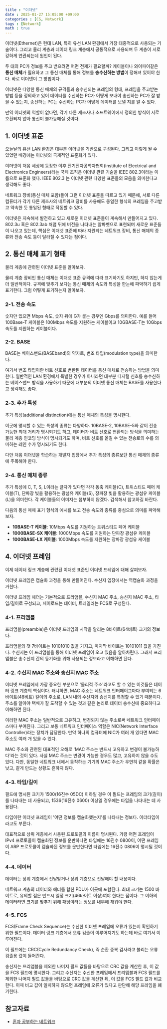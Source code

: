```yaml
---
title : "이더넷"
date : 2025-01-27 15:05:00 +09:00
categories : [CS, Network]
tags : [Network]
math : true
---
```


이더넷(Ethernet)은 현대 LAN, 특히 유선 LAN 환경에서 가장 대중적으로 사용되는 기술이다. 그리고 물리 계층과 데이터 링크 계층에서 공통적으로 사용되며 두 계층이 서로 강하게 연관되는데 원인이 된다.

두 대의 PC가 정보를 주고 받으려면 어떤 전제가 필요할까? 케이블이나 와이파이같은 **통신 매체**가 필요하고 그 통신 매체를 통해 정보를 **송수신하는 방법**이 정해져 있어야 한다. 바로 이더넷이 그 방법이다.

이더넷은 다양한 통신 매체의 규격들과 송수신되는 프레임의 형태, 프레임을 주고받는 방법 등을 정의하고 있어 데이터를 수신하는 PC가 어떻게 보내야 송신하는 PC가 잘 받을 수 있는지, 송신하는 PC는 수신하는 PC가 어떻게 데이터를 보낼 지를 알 수 있다.

만약 이더넷의 역할이 없다면, 각기 다른 제조사나 소프트웨어에서 정의한 방식이 서로 호환되지 않아 통신이 불가능해질 것이다. 

## 1. 이더넷 표준

오늘날의 유선 LAN 환경은 대부분 이더넷을 기반으로 구성된다. 그리고 이렇게 될 수 있었던 배경에는 이더넷의 국제적인 표준화가 있다. 

이더넷이 처음 세상에 등장한 이후 전기전자공학자협회(Institute of Electrical and Electronics Engineers)라는 국제 조직은 이더넷 관련 기술을 IEEE 802.3이라는 이름으로 표준화 했다. IEEE 802.3 는 이더넷 관련 다양한 표준들의 모음을 의미한다고 생각해도 좋다. 

네트워크 장비(통신 매체 포함)들이 그런 이더넷 표준을 따르고 있기 때문에, 서로 다른 컴퓨터가 각기 다른 제조사의 네트워크 장비를 사용해도 동일한 형식의 프레임을 주고받고 약속한 듯 통일된 형태로 작동할 수 있다.

이더넷은 지속해서 발전하고 있고 새로운 이더넷 표준들이 계속해서 만들어지고 있다. 802.3u 혹은 802.3ab 처럼 뒤에 버전을 나타내는 알파벳으로 표현되며 새로운 표준들이 나오고 있는데, 핵심은 이더넷 표준에 따라 지원되는 네트워크 장비, 통신 매체의 종류와 전송 속도 등이 달라질 수 있다는 점이다.

## 2. 통신 매체 표기 형태

물리 계층에 관련된 이더넷 표준을 알아보자.

물리 계층 장비인 통신 매체는 이더넷 표준 규격에 따라 표기하기도 하지만, 하지 않는게 더 일반적이다. 규격에 맞추기 보다는 통신 매체의 속도와 특성을 한눈에 파악하기 쉽게 표기한다. 그럼 어떻게 표기하는지 알아보자.

### 2-1. 전송 속도

숫자만 있으면 Mbps 속도, 숫자 뒤에 G가 붙는 경우엔 Gbps를 의미한다. 예를 들어 100Base-T 케이블은 100Mbps 속도를 지원하는 케이블이고 10GBASE-T는 10Gbps 속도를 지원하는 케이블이다.

### 2-2. BASE

BASE는 베이스밴드(BASEband)의 약자로, 변조 타입(modulation type)을 의미한다. 

여기서 변조 타입이란 비트 신호로 변환된 데이터를 통신 매체로 전송하는 방법을 의미한다. 일반적인 LAN 환경에서 특별한 경우가 아니라면 대부분 디지털 신호를 송수신하는 베이스밴드 방식을 사용하기 때문에 대부분의 이더넷 통신 매체는 BASE를 사용한다고 생각해도 좋다.

### 2-3. 추가 특성

추가 특성(additional distinction)에는 통신 매체의 특성을 명시한다. 

이곳에 명시할 수 있는 특성의 종류는 다양하다. 10BASE-2, 10BASE-5와 같이 전송 가능한 최대 거리가 명시되기도 하고, 데이터가 비트 신호로 변환되는 방식을 의미하는 물리 계층 인코딩 방식이 명시되기도 하며, 비트 신호를 옮길 수 있는 전송로의 수를 의미하는 레인 수가 명시되기도 한다.

다만 처음 이더넷을 학습하는 개발자 입장에서 추가 특성의 종류보단 통신 매체의 종류에 주목해야 한다.

### 2-4. 통신 매체 종류

추가 특성에 C, T, S, L이라는 글자가 있다면 각각 동축 케이블(C), 트위스티드 페어 케이블(T), 단파장 빛을 활용하는 광섬유 케이블(S), 장파장 빛을 활용하는 광섬유 케이블(L)을 의미한다. 각 케이블들의 이미지는 첨부하지 않겠다. 검색해서 참고하길 바란다.

다음의 통신 매체 표기 형식의 예시를 보고 전송 속도와 종류를 중심으로 의미를 파악해보자.

- **10BASE-T 케이블**: 10Mbps 속도를 지원하는 트위스티드 페어 케이블
- **1000BASE-SX 케이블**: 1000Mbps 속도를 지원하는 단파장 광섬유 케이블
- **1000BASE-LX 케이블**: 1000Mbps 속도를 지원하는 장파장 광섬유 케이블

## 4. 이더넷 프레임

이제 데이터 링크 계층에 관련된 이더넷 표준인 이더넷 프레임에 대해 살펴보자. 

이더넷 프레임은 캡슐화 과정을 통해 만들어진다. 수신지 입장에서는 역캡슐화 과정을 거친다.

이더넷 프레임 헤더는 기본적으로 프리앰블, 수신지 MAC 주소, 송신지 MAC 주소, 타입/길이로 구성되고, 페이로드는 데이터, 트레일러는 FCS로 구성된다.

### 4-1. 프리앰블
프리앰블(preamble)은 이더넷 프레임의 시작을 알리는 8바이트(64비트) 크기의 정보다. 

프리앰블의 첫 7바이트는 10101010 값을 가지고, 마지막 바이트는 10101011 값을 가진다. 수신지는 이 프리앰블을 통해 이더넷 프레임이 오고 있음을 알아차린다. 그래서 프리앰블은 송수신지 간의 동기화를 위해 사용되는 정보라고 이해하면 된다.

### 4-2. 수신지 MAC 주소와 송신지 MAC 주소
이더넷 프레임에서 가장 중요한 부분으로 '물리적 주소'라고도 할 수 있는 이것들은 데이터 링크 계층의 핵심이다. 왜냐하면, MAC 주소는 네트워크 인터페이그마다 부여되는 6바이트(48비트) 길이의 주소로, LAN 내의 수신지와 송신지를 특정할 수 있기 때문이다. 주소를 알아야 택배가 잘 도착할 수 있는 것과 같은 논리로 데이터 송수신에 중요하다고 이해하면 된다.

이러한 MAC 주소는 일반적으로 고유하고, 변경되지 않는 주소로써 네트워크 인터페이스마다 부여된다. 그리고 보통 네트워크 인터페이스 역할은 NIC(Network Interface Controller)라는 장치가 담당한다. 만약 하나의 컴퓨터에 NIC가 여러 개 있다면 MAC 주소도 여러 개 있을 수 있다.

MAC 주소와 관련된 대표적인 오해로 'MAC 주소는 반드시 고유하고 변경이 불가능하다'라는 것이 있다. 사실 MAC 주소는 변경이 가능한 경우도 많고, 고유하지 않을 수도 있다. 다만, 동일한 네트워크 내에서 동작하는 기기의 MAC 주소가 우연히 같을 확률은 낮고, 같게 만드는 상황도 흔하지 않다.

### 4-3. 타입/길이
필드에 명시된 크기가 1500(16진수 05DC) 이하일 경우 이 필드는 프레임의 크기(길이)를 나타내는 데 사용되고, 1536(16진수 0600) 이상일 경우에는 타입을 나타내는 데 사용된다.

타입이란 이더넷 프레임이 '어떤 정보를 캡슐화했는지'를 나타내는 정보다. 이더타입이라고도 부른다. 

대표적으로 상위 계층에서 사용된 프로토콜의 이름이 명시된다. 가령 어떤 프레임이 IPv4 프로토콜이 캡슐화된 정보를 운반하나면 타입에는 16진수 0800이, 어떤 프레임이 ARP 프로토콜이 캡슐화된 정보를 운반한다면 타입에는 16진수 0806이 명시될 것이다.

### 4-4. 데이터

데이터는 상위 계층에서 전달받거나 상위 계층으로 전달해야 할 내용이다. 

네트워크 계층의 데이터와 헤더를 합친 PDU가 이곳에 포함된다. 최대 크기는 1500 바이트로, 유의할 점은 반드시 일정 크기(46바이트 이상)여야 한다는 점이다. 그 이하의 데이터라면 크기를 맞추기 위해 패딩이라는 정보를 내부에 채워야 한다.

### 4-5. FCS

FCS(Frame Check Sequence)는 수신한 이더넷 프레임에 오류가 있는지 확인하기 위한 필드이다. 데이터 링크 계층에서 오류 검출이 이루어지기도 하는데 바로 여기서 이루어진다.

이 필드에는 CRC(Cycle Redundancy Check), 즉 순환 중복 검사라고 불리는 오류 검출용 값이 들어간다.

송신지는 프리앰블을 제외한 나머지 필드 값들을 바탕으로 CRC 값을 계산한 후, 이 값을 FCS 필드에 명시한다. 그리고 수신지는 수신한 프레임에서 프리앰블과 FCS 필드를 제외한 나머지 필드 값들을 바탕으로 CRC 값을 계산한 뒤, 이 값을 FCS 필드 값과 비교한다. 이때 비교 값이 일치하지 않으면 프레임에 오류가 있다고 판단해 해당 프레임을 폐기한다.


## 참고자료

- [혼자 공부하는 네트워크](https://product.kyobobook.co.kr/detail/S000212911507) 
